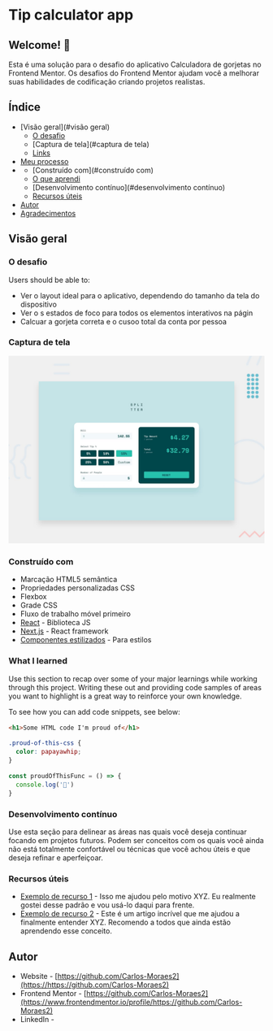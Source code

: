 # Tip calculator app

## Welcome! 👋

Esta é uma solução para o desafio do aplicativo Calculadora de gorjetas no Frontend Mentor. Os desafios do Frontend Mentor ajudam você a melhorar suas habilidades de codificação criando projetos realistas.

## Índice
- [Visão geral](#visão geral)
  - [O desafio](#o-desafio)
  - [Captura de tela](#captura de tela)
  - [Links](#links)
- [Meu processo](#meu-processo)
- - [Construído com](#construído com)
  - [O que aprendi](#o-que-aprendi)
  - [Desenvolvimento contínuo](#desenvolvimento contínuo)
  - [Recursos úteis](#useful-resources)
- [Autor](#autor)
- [Agradecimentos](#acknowledgments)

## Visão geral

### O desafio

Users should be able to:
- Ver o layout ideal para o  aplicativo, dependendo do tamanho da tela do dispositivo
-  Ver o s estados  de foco para todos os elementos interativos na págin
-  Calcuar a gorjeta correta e  o  cusoo total da conta por pessoa

### Captura de tela

![Design preview for the Tip calculator app coding challenge](./design/desktop-preview.jpg)

### Construído com

- Marcação HTML5 semântica
- Propriedades personalizadas CSS
- Flexbox
- Grade CSS
- Fluxo de trabalho móvel primeiro
- [React](https://reactjs.org/) - Biblioteca JS
- [Next.js](https://nextjs.org/) - React framework
- [Componentes estilizados](https://styled-components.com/) - Para estilos

### What I learned

Use this section to recap over some of your major learnings while working through this project. Writing these out and providing code samples of areas you want to highlight is a great way to reinforce your own knowledge.

To see how you can add code snippets, see below:

```html
<h1>Some HTML code I'm proud of</h1>
```
```css
.proud-of-this-css {
  color: papayawhip;
}
```
```js
const proudOfThisFunc = () => {
  console.log('🎉')
}
```

### Desenvolvimento contínuo

Use esta seção para delinear as áreas nas quais você deseja continuar focando em projetos futuros. Podem ser conceitos com os quais você ainda não está totalmente confortável ou técnicas que você achou úteis e que deseja refinar e aperfeiçoar.


### Recursos úteis

- [Exemplo de recurso 1](https://www.example.com) - Isso me ajudou pelo motivo XYZ. Eu realmente gostei desse padrão e vou usá-lo daqui para frente.
- [Exemplo de recurso 2](https://www.example.com) - Este é um artigo incrível que me ajudou a finalmente entender XYZ. Recomendo a todos que ainda estão aprendendo esse conceito.

## Autor

- Website - [https://github.com/Carlos-Moraes2](https://https://github.com/Carlos-Moraes2)
- Frontend Mentor - [https://github.com/Carlos-Moraes2](https://www.frontendmentor.io/profile/https://github.com/Carlos-Moraes2)
- LinkedIn -




